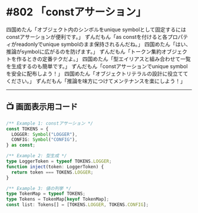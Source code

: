 # #802 「constアサーション」

四国めたん「オブジェクト内のシンボルをunique symbolとして固定するにはconstアサーションが便利です。」
ずんだもん「as constを付けると各プロパティがreadonlyでunique symbolのまま保持されるんだね。」
四国めたん「はい、推論がsymbolに広がるのを防げます。」
ずんだもん「トークン集約オブジェクトを作るときの定番テクだよ。」
四国めたん「型エイリアスと組み合わせて一覧を生成するのも簡単です。」
ずんだもん「constアサーションでunique symbolを安全に配布しよう！」
四国めたん「オブジェクトリテラルの設計に役立ててください。」
ずんだもん「推論を味方につけてメンテナンスを楽にしよう！」

---

## 📺 画面表示用コード

```typescript
/** Example 1: constアサーション */
const TOKENS = {
  LOGGER: Symbol("LOGGER"),
  CONFIG: Symbol("CONFIG"),
} as const;

/** Example 2: 型生成 */
type LoggerToken = typeof TOKENS.LOGGER;
function inject(token: LoggerToken) {
  return token === TOKENS.LOGGER;
}

/** Example 3: 値の列挙 */
type TokenMap = typeof TOKENS;
type Tokens = TokenMap[keyof TokenMap];
const list: Tokens[] = [TOKENS.LOGGER, TOKENS.CONFIG];
```
